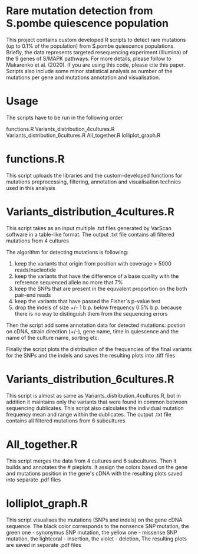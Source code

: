 # Rare mutation detection from S.pombe quiescence population 

This project contains custom developed R scripts to detect rare mutations (up to 0.1% of the population) from S.pombe quiescence populations. Briefly, the data represents targeted resequencing experiment (Illumina) of the 9 genes of S/MAPK pathways. For more details, please follow to Makarenko et al. (2020). If you are using this code, please cite this paper. Scripts also include some minor statistical analysis as number of the mutations per gene and mutations annotation and visualisation. 

# Usage

The scripts have to be run in the following order

functions.R
Variants_distribution_4cultures.R
Variants_distribution_6cultures.R
All_together.R
lolliplot_graph.R

# functions.R 

This script uploads the libraries and the custom-developed functions for mutations  preprocessing, filtering, annotation and visualisation technics used in this analysis

# Variants_distribution_4cultures.R 

This script takes as an input multiple .txt files generated by VarScan software  in a table-like format. The output .txt file contains all filtered mutations from 4 cultures

The algorithm for detecting mutations is following:

1) keep the variants that origin from position with coverage > 5000 reads/nucleotide
2) keep the variants that have the difference of a base quality with the reference sequenced 
allele no more that 7% 
3) keep the SNPs that are present in the equvalent proportion on the both pair-end reads
4) keep the variants that have passed the Fisher`s p-value test
5) drop the indels of size +/- 1 b.p. below frequency 0.5% b.p. because there is no way to 
distinguish them from the sequencing errors 

Then the script add some annotation data for detected mutations: postion on cDNA, strain direction (+/-), gene name, time in quiescence and the name of the culture name, sorting etc.

Finally the script plots the distribution of the frequencies of the final variants 
for the SNPs and the indels and saves the resulting plots into .tiff files

# Variants_distribution_6cultures.R 

This script is almost as same as Variants_distribution_4cultures.R, but in addition it maintains
only the variants that were found in common between sequencing dublicates. This script also 
calculates the individual mutation frequency mean and range within the dublicates. 
The output .txt file contains all filtered mutations from 6 subcultures

# All_together.R #

This script merges the data from 4 cultures and 6 subcultures. Then it builds and annotates the # pieplots. It assign the colors based on the gene and mutations position in the gene's cDNA with
the resulting plots saved into separate .pdf files

# lolliplot_graph.R #


This script visualises the mutations (SNPs and indels) on the gene cDNA sequence.
The black color corresponds to the nonsence SNP mutation, 
the green one - synonymus SNP mutation,
the yellow one - missense SNP mutation,
the lightcoral - insertion,
the violet - deletion,
The resulting plots are saved in separate .pdf files
